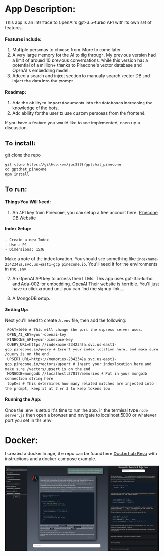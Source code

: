 # App Description:

This app is an interface to OpenAI's gpt-3.5-turbo API with its own set of features.

#### Features include:

1. Mulitple personas to choose from. More to come later.
2. A very large memory for the AI to dig through. My previous version had a limit of
   around 10 previous conversations, while this version has a potential of a million+ thanks to
   Pinecone's vector database and OpenAI's embedding model.
3. Added a search and inject section to manually search vector DB and inject the data into the prompt.

#### Roadmap:

1. Add the ability to import documents into the databases increasing the knowledge of the bots.
2. Add ability for the user to use custom personas from the frontend.

If you have a feature you would like to see implemented, open up a discussion.

## To install:

git clone the repo:

```
git clone https://github.com/jas3333/gptchat_pinecone
cd gptchat_pinecone
npm install
```

## To run:

#### Things You Will Need:

1. An API key from Pinecone, you can setup a free account here: [Pinecone DB Website](https://www.pinecone.io/)

#### Index Setup:

    - Create a new Index
    - Use a P1
    - Dimensions: 1536

Make a note of the index location. You should see something like `indexname-2342342a.svc.us-east1-gcp.pinecone.io`. You'll need it for the
environments in the `.env`

2. An OpenAI API key to access their LLMs. This app uses gpt-3.5-turbo and Ada-002 for embedding. [OpenAI](https://openai.com)
   Their website is horrible. You'll just have to click around until you can find the signup link....

3. A MongoDB setup.

#### Setting Up:

Next you'll need to create a `.env` file, then add the following:

```
 PORT=5000 # This will change the port the express server uses.
 OPEN_AI_KEY=your-openai-key
 PINECONE_API=your-pinecone-key
 QUERY_URL=https://indexname-2342342a.svc.us-east1-gcp.pinecone.io/query # Insert your index location here, and make sure /query is on the end
 UPSERT_URL=https://memories-2342342a.svc.us-east1-gcp.pinecone.io/vectors/upsert # Insert your indexlocation here and make sure /vectors/upsert is on the end
 MONGODB=mongodb://localhost:27017/memories # Put in your mongodb connection string here
 topK=3 # This determines how many related matches are injected into the prompt, keep it at 2 or 3 to keep tokens low

```

#### Running the App:

Once the .env is setup it's time to run the app. In the terminal type `node server.js` then open a browser and navigate to localhost:5000 or whatever port you
set in the .env

# Docker:

I created a docker image, the repo can be found here [Dockerhub Repo](https://hub.docker.com/r/jas313/gpt-chatbot) with instructions and a docker-compose example.

![](images/chat.png)
